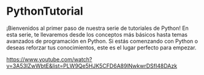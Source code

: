 # PythonTutorial
¡Bienvenidos al primer paso de nuestra serie de tutoriales de Python! En esta serie, te llevaremos desde los conceptos más básicos hasta temas avanzados de programación en Python. Si estás comenzando con Python o deseas reforzar tus conocimientos, este es el lugar perfecto para empezar.

https://www.youtube.com/watch?v=3A53IZwWbtE&list=PLW9Qe5HJK5CFD6A89lNwkwrDSfI48DAzk
